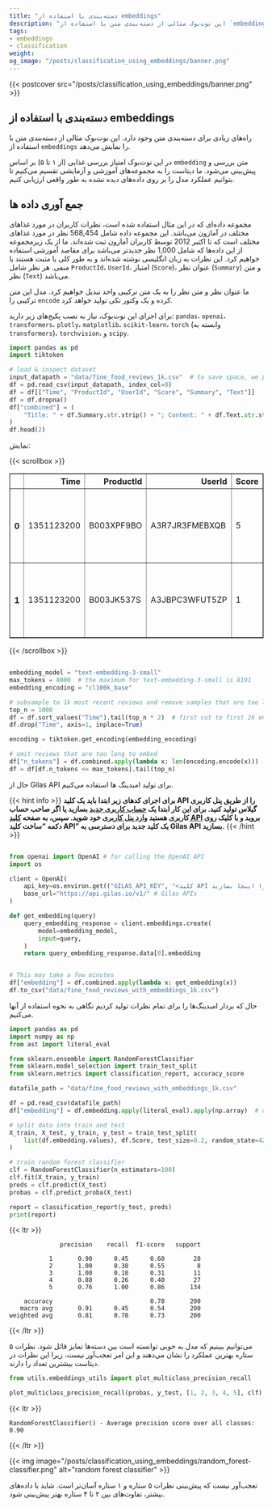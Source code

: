```yaml
---
title: "دسته‌بندی با استفاده از embeddings"
description: "این نوت‌بوک مثالی از دسته‌بندی متن با استفاده از `embeddings` را به نمایش می‌دهد. در این مثال، امتیاز یک بررسی غذایی (از ۱ تا ۵) بر اساس `embedding` متن بررسی و پیش‌بینی می‌شود."
tags:
- embeddings
- classification
weight: 
og_image: "/posts/classification_using_embeddings/banner.png"
---
```


{{< postcover src="/posts/classification_using_embeddings/banner.png" >}}

## دسته‌بندی با استفاده از embeddings

راه‌های زیادی برای دسته‌بندی متن وجود دارد. این نوت‌بوک مثالی از دسته‌بندی متن با استفاده از `embeddings` را نمایش می‌دهد.

در این نوت‌بوک امتیاز بررسی غذایی (از ۱ تا ۵) بر اساس `embedding` متن بررسی و پیش‌بینی می‌شود. ما دیتاست را به مجموعه‌های آموزشی و آزمایشی تقسیم می‌کنیم تا بتوانیم عملکرد مدل را بر روی داده‌های دیده نشده به طور واقعی ارزیابی کنیم.

## جمع آوری داده ها

مجموعه داده‌ای که در این مثال استفاده شده است، نظرات کاربران در مورد غذاهای مختلف در آمازون می‌باشد. این مجموعه داده شامل 568,454 نظر در مورد غذاهای مختلف است که تا اکتبر 2012 توسط کاربران آمازون ثبت شده‌اند. ما از یک زیرمجموعه از این داده‌ها که شامل 1,000 نظر جدیدتر می‌باشد برای مقاصد آموزشی استفاده خواهیم کرد. این نظرات به زبان انگلیسی نوشته شده‌اند و به طور کلی یا مثبت هستند یا منفی. هر نظر شامل `ProductId`، `UserId`، امتیاز (`Score`)، عنوان نظر (`Summary`) و متن نظر (`Text`) می‌باشد.

ما عنوان نظر و متن نظر را به یک متن ترکیبی واحد تبدیل خواهیم کرد. مدل این متن ترکیبی را `encode` کرده و یک وکتور تکی تولید خواهد کرد.

برای اجرای این نوت‌بوک، نیاز به نصب پکیج‌های زیر دارید: `pandas`، `openai`، `transformers`، `plotly`، `matplotlib`، `scikit-learn`، `torch` (وابسته به `transformers`)، `torchvision`، و `scipy`.

```python
import pandas as pd
import tiktoken

# load & inspect dataset
input_datapath = "data/fine_food_reviews_1k.csv"  # to save space, we provide a pre-filtered dataset
df = pd.read_csv(input_datapath, index_col=0)
df = df[["Time", "ProductId", "UserId", "Score", "Summary", "Text"]]
df = df.dropna()
df["combined"] = (
    "Title: " + df.Summary.str.strip() + "; Content: " + df.Text.str.strip()
)
df.head(2)
```

نمایش:

{{< scrollbox >}}

<table border="1" class="dataframe">
  <thead>
    <tr style="text-align: right;">
      <th></th>
      <th>Time</th>
      <th>ProductId</th>
      <th>UserId</th>
      <th>Score</th>
      <th>Summary</th>
      <th>Text</th>
      <th>combined</th>
    </tr>
  </thead>
  <tbody>
    <tr>
      <th>0</th>
      <td>1351123200</td>
      <td>B003XPF9BO</td>
      <td>A3R7JR3FMEBXQB</td>
      <td>5</td>
      <td>where does one  start...and stop... with a tre...</td>
      <td>Wanted to save some to bring to my Chicago fam...</td>
      <td>Title: where does one  start...and stop... wit...</td>
    </tr>
    <tr>
      <th>1</th>
      <td>1351123200</td>
      <td>B003JK537S</td>
      <td>A3JBPC3WFUT5ZP</td>
      <td>1</td>
      <td>Arrived in pieces</td>
      <td>Not pleased at all. When I opened the box, mos...</td>
      <td>Title: Arrived in pieces; Content: Not pleased...</td>
    </tr>
  </tbody>
</table>

{{< /scrollbox >}}


```python

embedding_model = "text-embedding-3-small"
max_tokens = 8000  # the maximum for text-embedding-3-small is 8191
embedding_encoding = "cl100k_base"

# subsample to 1k most recent reviews and remove samples that are too long
top_n = 1000
df = df.sort_values("Time").tail(top_n * 2)  # first cut to first 2k entries, assuming less than half will be filtered out
df.drop("Time", axis=1, inplace=True)

encoding = tiktoken.get_encoding(embedding_encoding)

# omit reviews that are too long to embed
df["n_tokens"] = df.combined.apply(lambda x: len(encoding.encode(x)))
df = df[df.n_tokens <= max_tokens].tail(top_n)
```

حال از Gilas API برای تولید امبدینگ ها استفاده می‌کنیم.


{{< hint info >}}
**برای اجرای کدهای زیر ابتدا باید یک کلید API را از طریق پنل کاربری گیلاس تولید کنید.  برای این کار
ابتدا یک  [حساب کاربری جدید](https://dashboard.gilas.io) بسازید یا اگر صاحب حساب کاربری هستید [وارد پنل کاربری](https://dashboard.gilas.io) خود شوید. سپس، به صفحه [کلید API](https://dashboard.gilas.io/apiKey)  بروید و با کلیک روی دکمه “ساخت کلید API” یک کلید جدید برای دسترسی به Gilas API بسازید.**
{{< /hint >}} 

```python

from openai import OpenAI # for calling the OpenAI API
import os

client = OpenAI(
    api_key=os.environ.get(("GILAS_API_KEY", "<کلید API خود را اینجا بسازید https://dashboard.gilas.io/apiKey>")), 
    base_url="https://api.gilas.io/v1/" # Gilas APIs
)

def get_embedding(query)
    query_embedding_response = client.embeddings.create(
        model=embedding_model,
        input=query,
    )
    return query_embedding_response.data[0].embedding


# This may take a few minutes
df["embedding"] = df.combined.apply(lambda x: get_embedding(x))
df.to_csv("data/fine_food_reviews_with_embeddings_1k.csv")
```

حال که بردار امبدینگ‌ها را برای تمام نظرات تولید کردیم نگاهی به نحوه استفاده از آنها می‌کنیم.

```python
import pandas as pd
import numpy as np
from ast import literal_eval

from sklearn.ensemble import RandomForestClassifier
from sklearn.model_selection import train_test_split
from sklearn.metrics import classification_report, accuracy_score

datafile_path = "data/fine_food_reviews_with_embeddings_1k.csv"

df = pd.read_csv(datafile_path)
df["embedding"] = df.embedding.apply(literal_eval).apply(np.array)  # convert string to array

# split data into train and test
X_train, X_test, y_train, y_test = train_test_split(
    list(df.embedding.values), df.Score, test_size=0.2, random_state=42
)

# train random forest classifier
clf = RandomForestClassifier(n_estimators=100)
clf.fit(X_train, y_train)
preds = clf.predict(X_test)
probas = clf.predict_proba(X_test)

report = classification_report(y_test, preds)
print(report)

```

{{< ltr >}}
```
              precision    recall  f1-score   support

           1       0.90      0.45      0.60        20
           2       1.00      0.38      0.55         8
           3       1.00      0.18      0.31        11
           4       0.88      0.26      0.40        27
           5       0.76      1.00      0.86       134

    accuracy                           0.78       200
   macro avg       0.91      0.45      0.54       200
weighted avg       0.81      0.78      0.73       200
```
{{< /ltr >}}

می‌توانیم ببینیم که مدل به خوبی توانسته است بین دسته‌ها تمایز قائل شود. نظرات ۵ ستاره بهترین عملکرد را نشان می‌دهند و این امر تعجب‌آور نیست، زیرا این نظرات در دیتاست بیشترین تعداد را دارند.
```python
from utils.embeddings_utils import plot_multiclass_precision_recall

plot_multiclass_precision_recall(probas, y_test, [1, 2, 3, 4, 5], clf)
```

{{< ltr >}}
```
RandomForestClassifier() - Average precision score over all classes: 0.90
```
{{< /ltr >}}

{{< img image="/posts/classification_using_embeddings/random_forest-classifier.png" alt="random forest classifier" >}}

تعجب‌آور نیست که پیش‌بینی نظرات ۵ ستاره و ۱ ستاره آسان‌تر است. شاید با داده‌های بیشتر، تفاوت‌های بین ۲ تا ۴ ستاره بهتر پیش‌بینی شود.

